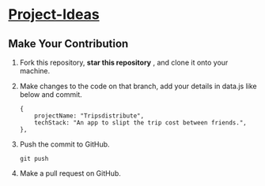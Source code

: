 # [Project-Ideas](https://ideas.acmjuit.tech/) 


## Make Your Contribution

1. Fork this repository, **star this repository** , and clone it onto your machine.

2. Make changes to the code on that branch, add your details in data.js like below and commit.
    ```
    {
        projectName: "Tripsdistribute",
        techStack: "An app to slipt the trip cost between friends.",
    },
   ```
3. Push the commit to GitHub.

   ```
   git push 
   ```

4. Make a pull request on GitHub.



